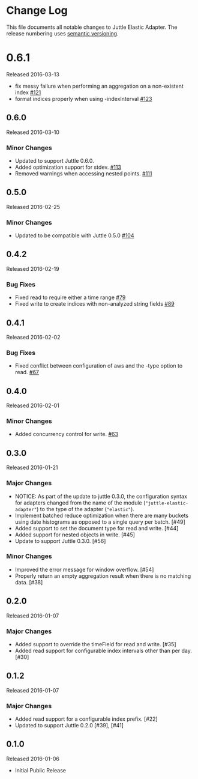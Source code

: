 # Change Log

This file documents all notable changes to Juttle Elastic Adapter. The release
numbering uses [semantic versioning](http://semver.org).

# 0.6.1

Released 2016-03-13
- fix messy failure when performing an aggregation on a non-existent index [#121](https://github.com/juttle/juttle-elastic-adapter/issues/113)
- format indices properly when using -indexInterval [#123](https://github.com/juttle/juttle-elastic-adapter/issues/113)


## 0.6.0

Released 2016-03-10

### Minor Changes
- Updated to support Juttle 0.6.0.
- Added optimization support for stdev.
[#113](https://github.com/juttle/juttle-elastic-adapter/issues/113)
- Removed warnings when accessing nested points.
[#111](https://github.com/juttle/juttle-elastic-adapter/issues/111)

## 0.5.0

Released 2016-02-25

### Minor Changes

- Updated to be compatible with Juttle 0.5.0 [#104](https://github.com/juttle/juttle-elastic-adapter/issues/104)

## 0.4.2

Released 2016-02-19

### Bug Fixes

- Fixed read to require either a time range [#79](https://github.com/juttle/juttle-elastic-adapter/issues/79)
- Fixed write to create indices with non-analyzed string fields
[#89](https://github.com/juttle/juttle-elastic-adapter/issues/89)

## 0.4.1

Released 2016-02-02

### Bug Fixes

- Fixed conflict between configuration of aws and the -type option to read. [#67](https://github.com/juttle/juttle-elastic-adapter/issues/67)

## 0.4.0

Released 2016-02-01

### Minor Changes

- Added concurrency control for write. [#63](https://github.com/juttle/juttle-elastic-adapter/issues/63)

## 0.3.0

Released 2016-01-21

### Major Changes

- NOTICE: As part of the update to juttle 0.3.0, the configuration syntax for adapters changed from the name of the module (`"juttle-elastic-adapter"`) to the type of the adapter (`"elastic"`).
- Implement batched reduce optimization when there are many buckets using date histograms as opposed to a single query per batch. [#49]
- Added support to set the document type for read and write. [#44]
- Added support for nested objects in write. [#45]
- Update to support Juttle 0.3.0. [#56]

### Minor Changes

- Improved the error message for window overflow. [#54]
- Properly return an empty aggregation result when there is no matching data. [#38]

## 0.2.0

Released 2016-01-07

### Major Changes

- Added support to override the timeField for read and write. [#35]
- Added read support for configurable index intervals other than per day. [#30]

## 0.1.2

Released 2016-01-07

### Major Changes

- Added read support for a configurable index prefix. [#22]
- Updated to support Juttle 0.2.0 [#39], [#41]

## 0.1.0

Released 2016-01-06

- Initial Public Release
